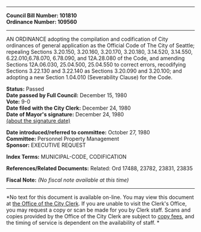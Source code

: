 * * * * *  
  
**Council Bill Number: [](#h0)[](#h2)101810**   
**Ordinance Number: 109560**  
  
* * * * *  
  
AN ORDINANCE adopting the compilation and codification of City ordinances of general application as the Official Code of The City of Seattle; repealing Sections 3.20.150, 3.20.160, 3.20.170, 3.20.180, 3.14.520, 3.14.550, 6.22.010,6.78.070, 6.78.090, and 12A.28.080 of the Code, and amending Sections 12A.06.030, 25.04.500, 25.04.550 to correct errors, recodifying Sections 3.22.130 and 3.22.140 as Sections 3.20.090 and 3.20.100; and adopting a new Section 1.04.010 (Severability Clause) for the Code.  
  
**Status:** Passed   
**Date passed by Full Council:** December 15, 1980   
**Vote:** 9-0   
**Date filed with the City Clerk:** December 24, 1980   
**Date of Mayor's signature:** December 24, 1980   
[(about the signature date)](/~public/approvaldate.htm)   
  
  
**Date introduced/referred to committee:** October 27, 1980   
**Committee:** Personnel Property Management   
**Sponsor:** EXECUTIVE REQUEST   
  
**Index Terms:** MUNICIPAL-CODE, CODIFICATION  
  
**References/Related Documents:** Related: Ord 17488, 23782, 23831, 23835  
  
**Fiscal Note:** *(No fiscal note available at this time)*  
  
* * * * *  
  
*No text for this document is available on-line. You may view this document at [the Office of the City Clerk](http://www.seattle.gov/leg/clerk/contactUs.htm). If you are unable to visit the Clerk's Office, you may request a copy or scan be made for you by Clerk staff. Scans and copies provided by the Office of the City Clerk are subject to [copy fees](http://clerk.seattle.gov/~public/clerkfees.htm), and the timing of service is dependent on the availability of staff. *  
  
  
